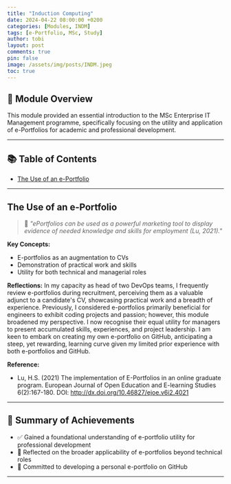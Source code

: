 ```yaml
---
title: "Induction Computing"
date: 2024-04-22 08:00:00 +0200
categories: [Modules, INDM]
tags: [e-Portfolio, MSc, Study]
author: tobi
layout: post
comments: true
pin: false
image: /assets/img/posts/INDM.jpeg
toc: true
---
```


## 🎯 Module Overview

This module provided an essential introduction to the MSc Enterprise IT Management programme, specifically focusing on the utility and application of e-Portfolios for academic and professional development.

---

## 📚 Table of Contents

- [The Use of an e-Portfolio](#the-use-of-an-e-portfolio)

---

## The Use of an e-Portfolio

> 💬 *"ePortfolios can be used as a powerful marketing tool to display evidence of needed knowledge and skills for employment (Lu, 2021)."*

**Key Concepts:**
- E-portfolios as an augmentation to CVs
- Demonstration of practical work and skills
- Utility for both technical and managerial roles

**Reflections:**
In my capacity as head of two DevOps teams, I frequently review e-portfolios during recruitment, perceiving them as a valuable adjunct to a candidate's CV, showcasing practical work and a breadth of experience. Previously, I considered e-portfolios primarily beneficial for engineers to exhibit coding projects and passion; however, this module broadened my perspective. I now recognise their equal utility for managers to present accumulated skills, experiences, and project leadership. I am keen to embark on creating my own e-portfolio on GitHub, anticipating a steep, yet rewarding, learning curve given my limited prior experience with both e-portfolios and GitHub.

**Reference:**
- Lu, H.S. (2021) The implementation of E-Portfolios in an online graduate program. European Journal of Open Education and E-learning Studies 6(2):167-180. DOI: http://dx.doi.org/10.46827/ejoe.v6i2.4021

---

## 🏁 Summary of Achievements

- ✅ Gained a foundational understanding of e-portfolio utility for professional development
- 💬 Reflected on the broader applicability of e-portfolios beyond technical roles
- 🧠 Committed to developing a personal e-portfolio on GitHub

---